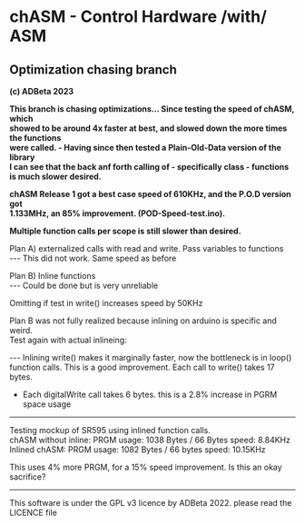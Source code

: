 # chASM - Control Hardware /with/ ASM 
## Optimization chasing branch 
<b> (c) ADBeta  2023</b>

<b> This branch is chasing optimizations... Since testing the speed of chASM, which  
showed to be around 4x faster at best, and slowed down the more times the functions  
were called. - Having since then tested a Plain-Old-Data version of the library  
I can see that the back anf forth calling of - specifically class - functions  
is much slower desired.  

chASM Release 1 got a best case speed of 610KHz, and the P.O.D version got  
1.133MHz, an 85% improvement. (POD-Speed-test.ino).  

Multiple function calls per scope is still slower than desired.</b>  

Plan A) externalized calls with read and write. Pass variables to functions  
--- This did not work. Same speed as before  

Plan B) Inline functions  
--- Could be done but is very unreliable  

Omitting if test in write() increases speed by 50KHz  

Plan B was not fully realized because inlining on arduino is specific and weird.  
Test again with actual inlineing:  

--- Inlining write() makes it marginally faster, now the bottleneck is in loop()  
function calls. This is a good improvement. Each call to write() takes 17 bytes.  
- Each digitalWrite call takes 6 bytes. this is a 2.8% increase in PGRM space usage  

********************************************************************************
Testing mockup of SR595 using inlined function calls.  
chASM without inline: PRGM usage: 1038 Bytes / 66 Bytes   speed: 8.84KHz  
Inlined chASM: PRGM usage: 1082 Bytes / 66 bytes    speed: 10.15KHz  

This uses 4% more PRGM, for a 15% speed improvement. Is this an okay sacrifice?  

--------------------------------------------------------------------------------
This software is under the GPL v3 licence by ADBeta 2022. please read the
LICENCE file
